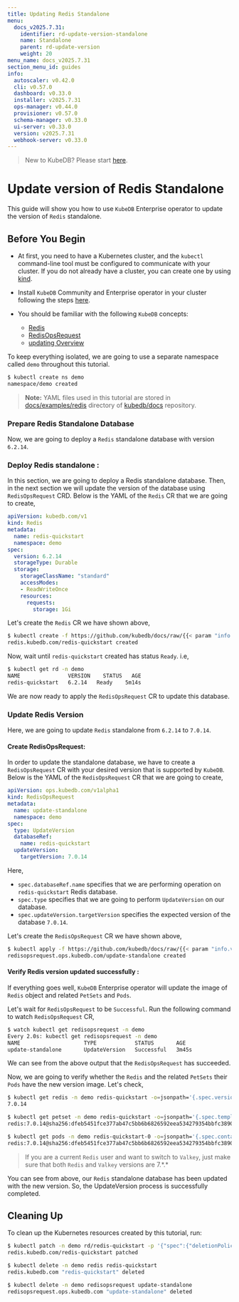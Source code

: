 ```yaml
---
title: Updating Redis Standalone
menu:
  docs_v2025.7.31:
    identifier: rd-update-version-standalone
    name: Standalone
    parent: rd-update-version
    weight: 20
menu_name: docs_v2025.7.31
section_menu_id: guides
info:
  autoscaler: v0.42.0
  cli: v0.57.0
  dashboard: v0.33.0
  installer: v2025.7.31
  ops-manager: v0.44.0
  provisioner: v0.57.0
  schema-manager: v0.33.0
  ui-server: v0.33.0
  version: v2025.7.31
  webhook-server: v0.33.0
---
```


> New to KubeDB? Please start [here](/docs/v2025.7.31/README).

# Update version of Redis Standalone

This guide will show you how to use `KubeDB` Enterprise operator to update the version of `Redis` standalone.

## Before You Begin

- At first, you need to have a Kubernetes cluster, and the `kubectl` command-line tool must be configured to communicate with your cluster. If you do not already have a cluster, you can create one by using [kind](https://kind.sigs.k8s.io/docs/user/quick-start/).

- Install `KubeDB` Community and Enterprise operator in your cluster following the steps [here](/docs/v2025.7.31/setup/README).

- You should be familiar with the following `KubeDB` concepts:
  - [Redis](/docs/v2025.7.31/guides/redis/concepts/redis)
  - [RedisOpsRequest](/docs/v2025.7.31/guides/redis/concepts/redisopsrequest)
  - [updating Overview](/docs/v2025.7.31/guides/redis/update-version/overview)

To keep everything isolated, we are going to use a separate namespace called `demo` throughout this tutorial.

```bash
$ kubectl create ns demo
namespace/demo created
```

> **Note:** YAML files used in this tutorial are stored in [docs/examples/redis](/docs/v2025.7.31/examples/redis) directory of [kubedb/docs](https://github.com/kube/docs) repository.

### Prepare Redis Standalone Database

Now, we are going to deploy a `Redis` standalone database with version `6.2.14`.

### Deploy Redis standalone :

In this section, we are going to deploy a Redis standalone database. Then, in the next section we will update the version of the database using `RedisOpsRequest` CRD. Below is the YAML of the `Redis` CR that we are going to create,

```yaml
apiVersion: kubedb.com/v1
kind: Redis
metadata:
  name: redis-quickstart
  namespace: demo
spec:
  version: 6.2.14
  storageType: Durable
  storage:
    storageClassName: "standard"
    accessModes:
    - ReadWriteOnce
    resources:
      requests:
        storage: 1Gi
```

Let's create the `Redis` CR we have shown above,

```bash
$ kubectl create -f https://github.com/kubedb/docs/raw/{{< param "info.version" >}}/docs/examples/redis/update-version/rd-standalone.yaml
redis.kubedb.com/redis-quickstart created
```

Now, wait until `redis-quickstart` created has status `Ready`. i.e,

```bash
$ kubectl get rd -n demo
NAME               VERSION    STATUS   AGE
redis-quickstart   6.2.14   Ready    5m14s
```

We are now ready to apply the `RedisOpsRequest` CR to update this database.

### Update Redis Version

Here, we are going to update `Redis` standalone from `6.2.14` to `7.0.14`.

#### Create RedisOpsRequest:

In order to update the standalone database, we have to create a `RedisOpsRequest` CR with your desired version that is supported by `KubeDB`. Below is the YAML of the `RedisOpsRequest` CR that we are going to create,

```yaml
apiVersion: ops.kubedb.com/v1alpha1
kind: RedisOpsRequest
metadata:
  name: update-standalone
  namespace: demo
spec:
  type: UpdateVersion
  databaseRef:
    name: redis-quickstart
  updateVersion:
    targetVersion: 7.0.14
```

Here,

- `spec.databaseRef.name` specifies that we are performing operation on `redis-quickstart` Redis database.
- `spec.type` specifies that we are going to perform `UpdateVersion` on our database.
- `spec.updateVersion.targetVersion` specifies the expected version of the database `7.0.14`.

Let's create the `RedisOpsRequest` CR we have shown above,

```bash
$ kubectl apply -f https://github.com/kubedb/docs/raw/{{< param "info.version" >}}/docs/examples/redis/update-version/update-standalone.yaml
redisopsrequest.ops.kubedb.com/update-standalone created
```

#### Verify Redis version updated successfully :

If everything goes well, `KubeDB` Enterprise operator will update the image of `Redis` object and related `PetSets` and `Pods`.

Let's wait for `RedisOpsRequest` to be `Successful`.  Run the following command to watch `RedisOpsRequest` CR,

```bash
$ watch kubectl get redisopsrequest -n demo
Every 2.0s: kubectl get redisopsrequest -n demo
NAME                    TYPE            STATUS       AGE
update-standalone       UpdateVersion   Successful   3m45s
```

We can see from the above output that the `RedisOpsRequest` has succeeded.

Now, we are going to verify whether the `Redis` and the related `PetSets` their `Pods` have the new version image. Let's check,

```bash
$ kubectl get redis -n demo redis-quickstart -o=jsonpath='{.spec.version}{"\n"}'
7.0.14

$ kubectl get petset -n demo redis-quickstart -o=jsonpath='{.spec.template.spec.containers[0].image}{"\n"}'
redis:7.0.14@sha256:dfeb5451fce377ab47c5bb6b6826592eea534279354bbfc3890c0b5e9b57c763

$ kubectl get pods -n demo redis-quickstart-0 -o=jsonpath='{.spec.containers[0].image}{"\n"}'
redis:7.0.14@sha256:dfeb5451fce377ab47c5bb6b6826592eea534279354bbfc3890c0b5e9b57c763
```

> If you are a current `Redis` user and want to switch to `Valkey`, just make sure that both `Redis` and `Valkey` versions are 7.\*.\*

You can see from above, our `Redis` standalone database has been updated with the new version. So, the UpdateVersion process is successfully completed.

## Cleaning Up

To clean up the Kubernetes resources created by this tutorial, run:

```bash
$ kubectl patch -n demo rd/redis-quickstart -p '{"spec":{"deletionPolicy":"WipeOut"}}' --type="merge"
redis.kubedb.com/redis-quickstart patched

$ kubectl delete -n demo redis redis-quickstart
redis.kubedb.com "redis-quickstart" deleted

$ kubectl delete -n demo redisopsrequest update-standalone
redisopsrequest.ops.kubedb.com "update-standalone" deleted
```
